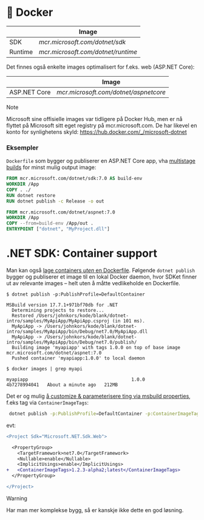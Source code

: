 # 🐳 Docker

|         | Image                              |
| ------- | ---------------------------------- |
| SDK     | _mcr.microsoft.com/dotnet/sdk_     |
| Runtime | _mcr.microsoft.com/dotnet/runtime_ |

Det finnes også enkelte images optimalisert for f.eks. web (ASP.NET Core):

|              | Image                                 |
| ------------ | ------------------------------------- |
| ASP.NET Core | _mcr.microsoft.com/dotnet/aspnetcore_ |

> [!NOTE]
> Microsoft sine offisielle images var tidligere på Docker Hub, men er nå flyttet på Microsoft sitt eget registry på mcr.microsoft.com. De har likevel en konto for synlighetens skyld: https://hub.docker.com/_/microsoft-dotnet

### Eksempler

`Dockerfile` som bygger og publiserer en ASP.NET Core app, vha [multistage builds](https://docs.docker.com/build/building/multi-stage/) for minst mulig output image:

```Dockerfile
FROM mcr.microsoft.com/dotnet/sdk:7.0 AS build-env
WORKDIR /App
COPY . ./
RUN dotnet restore
RUN dotnet publish -c Release -o out

FROM mcr.microsoft.com/dotnet/aspnet:7.0
WORKDIR /App
COPY --from=build-env /App/out .
ENTRYPOINT ["dotnet", "MyProject.dll"]
```

# .NET SDK: Container support

Man kan også [lage containers _uten_ en Dockerfile](https://devblogs.microsoft.com/dotnet/announcing-builtin-container-support-for-the-dotnet-sdk/). Følgende `dotnet publish` bygger og publiserer et image til en lokal Docker daemon, hvor SDKet finner ut av relevante images – helt uten å måtte vedlikeholde en Dockerfile.

```
$ dotnet publish -p:PublishProfile=DefaultContainer

MSBuild version 17.7.1+971bf70db for .NET
  Determining projects to restore...
  Restored /Users/johnkors/kode/blank/dotnet-intro/samples/MyApiApp/MyApiApp.csproj (in 101 ms).
  MyApiApp -> /Users/johnkors/kode/blank/dotnet-intro/samples/MyApiApp/bin/Debug/net7.0/MyApiApp.dll
  MyApiApp -> /Users/johnkors/kode/blank/dotnet-intro/samples/MyApiApp/bin/Debug/net7.0/publish/
  Building image 'myapiapp' with tags 1.0.0 on top of base image mcr.microsoft.com/dotnet/aspnet:7.0
  Pushed container 'myapiapp:1.0.0' to local daemon

$ docker images | grep myapi

myapiapp                                      1.0.0         4b7278994041   About a minute ago   212MB
```

Det er og mulig [å customize & parameterisere ting via msbuild properties](https://github.com/dotnet/sdk-container-builds/blob/main/docs/ContainerCustomization.md#unsupported-properties), f.eks tag via `ContainerImageTags`:

```bash
 dotnet publish -p:PublishProfile=DefaultContainer -p:ContainerImageTags='"1.2.3-alpha2;latest"'
```

evt:

```diff
<Project Sdk="Microsoft.NET.Sdk.Web">

  <PropertyGroup>
    <TargetFramework>net7.0</TargetFramework>
    <Nullable>enable</Nullable>
    <ImplicitUsings>enable</ImplicitUsings>
+   <ContainerImageTags>1.2.3-alpha2;latest</ContainerImageTags>
  </PropertyGroup>

</Project>
```

> [!WARNING]
> Har man mer komplekse bygg, så er kanskje ikke dette en god løsning.
